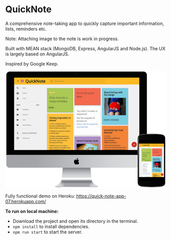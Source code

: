 # QuickNote

A comprehensive note-taking app to quickly capture important information, lists, reminders etc. 

Note: Attaching image to the note is work in progress.

Built with MEAN stack (MongoDB, Express, AngularJS and Node.js). The UX is largely based on AngularJS.

Inspired by Google Keep.

![QuickNote](https://github.com/sanjeevmajumdar/QuickNote/blob/main/client/assets/images/ng-notes-md.png)

Fully functional demo on Heroku: https://quick-note-app-07.herokuapp.com/

**To run on local machine:**
* Download the project and open its directory in the terminal.
* `npm install` to install dependencies.
* `npm run start` to start the server.

